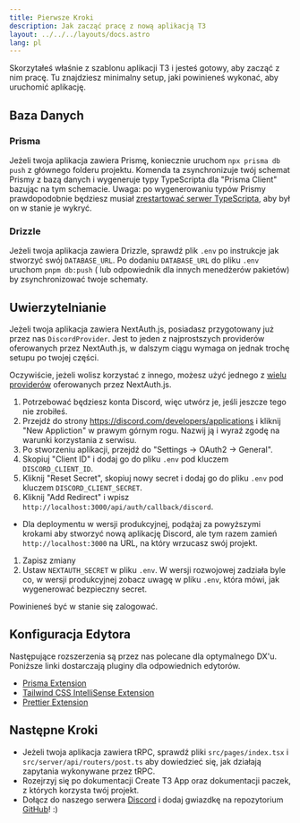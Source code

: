 ```yaml
---
title: Pierwsze Kroki
description: Jak zacząć pracę z nową aplikacją T3
layout: ../../../layouts/docs.astro
lang: pl
---
```


Skorzytałeś właśnie z szablonu aplikacji T3 i jesteś gotowy, aby zacząć z nim pracę. Tu znajdziesz minimalny setup, jaki powinieneś wykonać, aby uruchomić aplikację.

## Baza Danych

### Prisma

Jeżeli twoja aplikacja zawiera Prismę, koniecznie uruchom `npx prisma db push` z głównego folderu projektu. Komenda ta zsynchronizuje twój schemat Prismy z bazą danych i wygeneruje typy TypeScripta dla "Prisma Client" bazując na tym schemacie. Uwaga: po wygenerowaniu typów Prismy prawdopodobnie będziesz musiał [zrestartować serwer TypeScripta](https://tinytip.co/tips/vscode-restart-ts/), aby był on w stanie je wykryć.

### Drizzle

Jeżeli twoja aplikacja zawiera Drizzle, sprawdź plik `.env` po instrukcje jak stworzyć swój `DATABASE_URL`. Po dodaniu `DATABASE_URL` do pliku `.env` uruchom `pnpm db:push` ( lub odpowiednik dla innych menedżerów pakietów) by zsynchronizować twoje schematy.

## Uwierzytelnianie

Jeżeli twoja aplikacja zawiera NextAuth.js, posiadasz przygotowany już przez nas `DiscordProvider`. Jest to jeden z najprostszych providerów oferowanych przez NextAuth.js, w dalszym ciągu wymaga on jednak trochę setupu po twojej części.

Oczywiście, jeżeli wolisz korzystać z innego, możesz użyć jednego z [wielu providerów](https://next-auth.js.org/providers/) oferowanych przez NextAuth.js.

1. Potrzebować będziesz konta Discord, więc utwórz je, jeśli jeszcze tego nie zrobiłeś.
2. Przejdź do strony https://discord.com/developers/applications i kliknij "New Appliction" w prawym górnym rogu. Nazwij ją i wyraź zgodę na warunki korzystania z serwisu.
3. Po stworzeniu aplikacji, przejdź do "Settings → OAuth2 → General".
4. Skopiuj "Client ID" i dodaj go do pliku `.env` pod kluczem `DISCORD_CLIENT_ID`.
5. Kliknij "Reset Secret", skopiuj nowy secret i dodaj go do pliku `.env` pod kluczem `DISCORD_CLIENT_SECRET`.
6. Kliknij "Add Redirect" i wpisz `http://localhost:3000/api/auth/callback/discord`.

- Dla deploymentu w wersji produkcyjnej, podążaj za powyższymi krokami aby stworzyć nową aplikację Discord, ale tym razem zamień `http://localhost:3000` na URL, na który wrzucasz swój projekt.

1. Zapisz zmiany
2. Ustaw `NEXTAUTH_SECRET` w pliku `.env`. W wersji rozwojowej zadziała byle co, w wersji produkcyjnej zobacz uwagę w pliku `.env`, która mówi, jak wygenerować bezpieczny secret.

Powinieneś być w stanie się zalogować.

## Konfiguracja Edytora

Następujące rozszerzenia są przez nas polecane dla optymalnego DX'u. Poniższe linki dostarczają pluginy dla odpowiednich edytorów.

- [Prisma Extension](https://www.prisma.io/docs/guides/development-environment/editor-setup)
- [Tailwind CSS IntelliSense Extension](https://tailwindcss.com/docs/editor-setup)
- [Prettier Extension](https://prettier.io/docs/en/editors.html)

## Następne Kroki

- Jeżeli twoja aplikacja zawiera tRPC, sprawdź pliki `src/pages/index.tsx` i `src/server/api/routers/post.ts` aby dowiedzieć się, jak działają zapytania wykonywane przez tRPC.
- Rozejrzyj się po dokumentacji Create T3 App oraz dokumentacji paczek, z których korzysta twój projekt.
- Dołącz do naszego serwera [Discord](https://t3.gg/discord) i dodaj gwiazdkę na repozytorium [GitHub](https://github.com/t3-oss/create-t3-app)! :)
